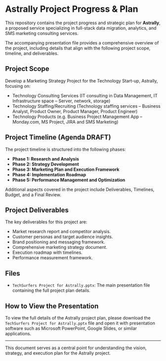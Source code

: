 # Astrally Project Progress & Plan

This repository contains the project progress and strategic plan for **Astrally**, a proposed service specializing in full-stack data migration, analytics, and SMS marketing consulting services.

The accompanying presentation file provides a comprehensive overview of the project, including details that align with the following project scope, timeline, and deliverables.

## Project Scope

Develop a Marketing Strategy Project for the Technology Start-up, Astrally, focusing on:

* Technology Consulting Services (IT consulting in Data Management, IT Infrastructure space – Server, network, storage)
* Technology Staffing/Recruiting (Technology staffing services – Business Analyst, Product Owner, Product Manager, Product Engineer)
* Technology Products (e.g. Business Project Management App – Monday.com, MS Project, JIRA and SMS Marketing)

## Project Timeline (Agenda DRAFT)

The project timeline is structured into the following phases:

* **Phase 1: Research and Analysis**
* **Phase 2: Strategy Development**
* **Phase 3: Marketing Plan and Execution Framework**
* **Phase 4: Implementation Roadmap**
* **Phase 5: Performance Management and Optimization**

Additional aspects covered in the project include Deliverables, Timelines, Budget, and a Final Review.

## Project Deliverables

The key deliverables for this project are:

* Market research report and competitor analysis.
* Customer personas and target audience insights.
* Brand positioning and messaging framework.
* Comprehensive marketing strategy document.
* Execution roadmap with timelines.
* Performance measurement framework.

## Files

* `TechSurfers Project for Astrally.pptx`: The main presentation file containing the full project plan details.

## How to View the Presentation

To view the full details of the Astrally project plan, please download the `TechSurfers Project for Astrally.pptx` file and open it with presentation software such as Microsoft PowerPoint, Google Slides, or similar applications.

---

This document serves as a central point for understanding the vision, strategy, and execution plan for the Astrally project.
